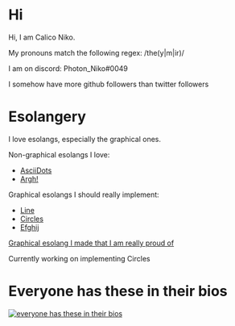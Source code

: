 # Hi

Hi, I am Calico Niko.

My pronouns match the following regex: /the(y|m|ir)/

I am on discord: Photon_Niko#0049

I somehow have more github followers than twitter followers

# Esolangery

I love esolangs, especially the graphical ones.

Non-graphical esolangs I love:
 * [AsciiDots](https://esolangs.org/wiki/AsciiDots)
 * [Argh!](https://esolangs.org/wiki/Argh!)

Graphical esolangs I should really implement:
 * [Line](https://esolangs.org/wiki/Line)
 * [Circles](https://esolangs.org/wiki/Circles)
 * [Efghij](https://esolangs.org/wiki/Efghij)

[Graphical esolang I made that I am really proud of](https://github.com/photon-niko/shapes)

Currently working on implementing Circles

# Everyone has these in their bios

[![everyone has these in their bios](https://github-readme-stats.vercel.app/api?username=photon-niko&show_icons=true&hide_border=true&title_color=ffffff&bg_color=10,ff00ff,00ffff&text_color=ffffff&icon_color=ffffff&border_radius=32)](https://github.com/anuraghazra/github-readme-stats)
